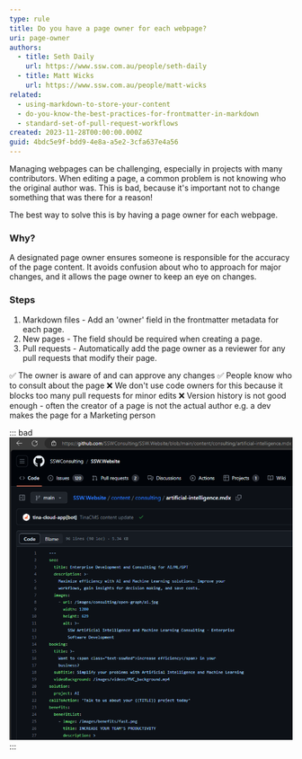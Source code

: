 ```yaml
---
type: rule
title: Do you have a page owner for each webpage?
uri: page-owner
authors:
  - title: Seth Daily
    url: https://www.ssw.com.au/people/seth-daily
  - title: Matt Wicks
    url: https://www.ssw.com.au/people/matt-wicks
related:
  - using-markdown-to-store-your-content
  - do-you-know-the-best-practices-for-frontmatter-in-markdown
  - standard-set-of-pull-request-workflows
created: 2023-11-28T00:00:00.000Z
guid: 4bdc5e9f-bdd9-4e8a-a5e2-3cfa637e4a56
---
```


Managing webpages can be challenging, especially in projects with many contributors. When editing a page, a common problem is not knowing who the original author was. This is bad, because it's important not to change something that was there for a reason!

<!--endintro-->

The best way to solve this is by having a page owner for each webpage.

### Why?

A designated page owner ensures someone is responsible for the accuracy of the page content. It avoids confusion about who to approach for major changes, and it allows the page owner to keep an eye on changes.

### Steps

1. Markdown files - Add an 'owner' field in the frontmatter metadata for each page.
2. New pages - The field should be required when creating a page.
3. Pull requests - Automatically add the page owner as a reviewer for any pull requests that modify their page.

✅ The owner is aware of and can approve any changes
✅ People know who to consult about the page
❌ We don't use code owners for this because it blocks too many pull requests for minor edits
❌ Version history is not good enough - often the creator of a page is not the actual author e.g. a dev makes the page for a Marketing person

::: bad
![Figure: Bad Example - No owner field. Impossible to see who wrote this page!](no-author-bad.png)
:::
